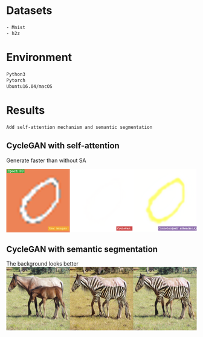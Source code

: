 # Datasets
    - Mnist
    - h2z

# Environment
    Python3
    Pytorch
    Ubuntu16.04/macOS

# Results
    Add self-attention mechanism and semantic segmentation

## CycleGAN with self-attention
 Generate faster than without SA

 <img src='images/1.png' width='600' title=''>

## CycleGAN with semantic segmentation
 The background looks better
 <img src='images/n02381460_1920_real.png' width='600' title=''>

